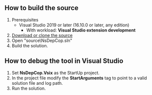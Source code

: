 ## How to build the source
1. Prerequisites
   * Visual Studio 2019 or later (16.10.0 or later, any edition)
     * With workload: **Visual Studio extension development**
1. [Download or clone the source](https://github.com/realvizu/NsDepCop)
1. Open "source\NsDepCop.sln"
1. Build the solution.

## How to debug the tool in Visual Studio
1. Set **NsDepCop.Vsix** as the StartUp project.
1. In the project file modify the **StartArguments** tag to point to a valid solution file and log path.
1. Run the solution.